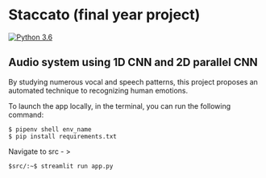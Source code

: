 # Staccato (final year project)
[![Python 3.6](https://img.shields.io/badge/python-3.6-yellow.svg)](https://www.python.org/downloads/release/python-360/)

## Audio system using 1D CNN and 2D parallel CNN
By studying numerous vocal and speech patterns, this project proposes an automated technique to recognizing human emotions. 

To launch the app locally, in the terminal, you can run the following command: 
```
$ pipenv shell env_name
$ pip install requirements.txt
```
Navigate to src - >
```
$src/:~$ streamlit run app.py 
```
